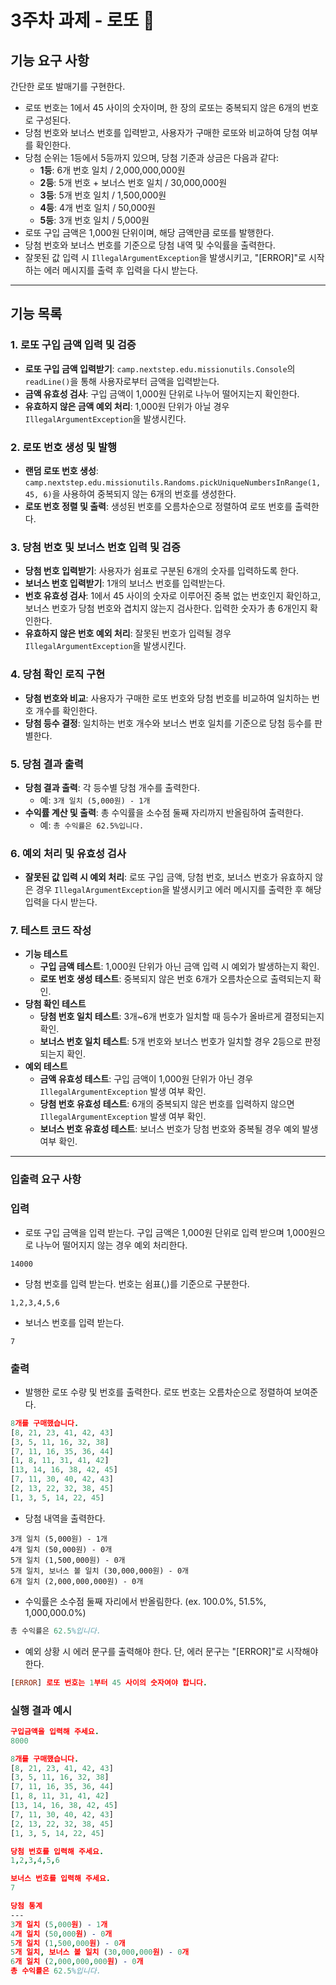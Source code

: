 # 3주차 과제 - 로또 🎱

## **기능 요구 사항**

간단한 로또 발매기를 구현한다.

- 로또 번호는 1에서 45 사이의 숫자이며, 한 장의 로또는 중복되지 않은 6개의 번호로 구성된다.
- 당첨 번호와 보너스 번호를 입력받고, 사용자가 구매한 로또와 비교하여 당첨 여부를 확인한다.
- 당첨 순위는 1등에서 5등까지 있으며, 당첨 기준과 상금은 다음과 같다:
    - **1등**: 6개 번호 일치 / 2,000,000,000원
    - **2등**: 5개 번호 + 보너스 번호 일치 / 30,000,000원
    - **3등**: 5개 번호 일치 / 1,500,000원
    - **4등**: 4개 번호 일치 / 50,000원
    - **5등**: 3개 번호 일치 / 5,000원
- 로또 구입 금액은 1,000원 단위이며, 해당 금액만큼 로또를 발행한다.
- 당첨 번호와 보너스 번호를 기준으로 당첨 내역 및 수익률을 출력한다.
- 잘못된 값 입력 시 `IllegalArgumentException`을 발생시키고, "[ERROR]"로 시작하는 에러 메시지를 출력 후 입력을 다시 받는다.
---
## 기능 목록

### 1. 로또 구입 금액 입력 및 검증

- **로또 구입 금액 입력받기**: `camp.nextstep.edu.missionutils.Console`의 `readLine()`을 통해 사용자로부터 금액을 입력받는다.
- **금액 유효성 검사**: 구입 금액이 1,000원 단위로 나누어 떨어지는지 확인한다.
- **유효하지 않은 금액 예외 처리**: 1,000원 단위가 아닐 경우 `IllegalArgumentException`을 발생시킨다.

### 2. 로또 번호 생성 및 발행

- **랜덤 로또 번호 생성**: `camp.nextstep.edu.missionutils.Randoms.pickUniqueNumbersInRange(1, 45, 6)`을 사용하여 중복되지 않는 6개의 번호를 생성한다.
- **로또 번호 정렬 및 출력**: 생성된 번호를 오름차순으로 정렬하여 로또 번호를 출력한다.

### 3. 당첨 번호 및 보너스 번호 입력 및 검증

- **당첨 번호 입력받기**: 사용자가 쉼표로 구분된 6개의 숫자를 입력하도록 한다.
- **보너스 번호 입력받기**: 1개의 보너스 번호를 입력받는다.
- **번호 유효성 검사**: 1에서 45 사이의 숫자로 이루어진 중복 없는 번호인지 확인하고, 보너스 번호가 당첨 번호와 겹치지 않는지 검사한다. 입력한 숫자가 총 6개인지 확인한다.
- **유효하지 않은 번호 예외 처리**: 잘못된 번호가 입력될 경우 `IllegalArgumentException`을 발생시킨다.

### 4. 당첨 확인 로직 구현

- **당첨 번호와 비교**: 사용자가 구매한 로또 번호와 당첨 번호를 비교하여 일치하는 번호 개수를 확인한다.
- **당첨 등수 결정**: 일치하는 번호 개수와 보너스 번호 일치를 기준으로 당첨 등수를 판별한다.

### 5. 당첨 결과 출력

- **당첨 결과 출력**: 각 등수별 당첨 개수를 출력한다.
    - 예: `3개 일치 (5,000원) - 1개`
- **수익률 계산 및 출력**: 총 수익률을 소수점 둘째 자리까지 반올림하여 출력한다.
    - 예: `총 수익률은 62.5%입니다.`

### 6. 예외 처리 및 유효성 검사

- **잘못된 값 입력 시 예외 처리**: 로또 구입 금액, 당첨 번호, 보너스 번호가 유효하지 않은 경우 `IllegalArgumentException`을 발생시키고 에러 메시지를 출력한 후 해당 입력을 다시 받는다.

### 7. 테스트 코드 작성

- **기능 테스트**
    - **구입 금액 테스트**: 1,000원 단위가 아닌 금액 입력 시 예외가 발생하는지 확인.
    - **로또 번호 생성 테스트**: 중복되지 않은 번호 6개가 오름차순으로 출력되는지 확인.
- **당첨 확인 테스트**
    - **당첨 번호 일치 테스트**: 3개~6개 번호가 일치할 때 등수가 올바르게 결정되는지 확인.
    - **보너스 번호 일치 테스트**: 5개 번호와 보너스 번호가 일치할 경우 2등으로 판정되는지 확인.
- **예외 테스트**
    - **금액 유효성 테스트**: 구입 금액이 1,000원 단위가 아닌 경우 `IllegalArgumentException` 발생 여부 확인.
    - **당첨 번호 유효성 테스트**: 6개의 중복되지 않은 번호를 입력하지 않으면 `IllegalArgumentException` 발생 여부 확인.
    - **보너스 번호 유효성 테스트**: 보너스 번호가 당첨 번호와 중복될 경우 예외 발생 여부 확인.

---

### **입출력 요구 사항**

### **입력**

- 로또 구입 금액을 입력 받는다. 구입 금액은 1,000원 단위로 입력 받으며 1,000원으로 나누어 떨어지지 않는 경우 예외 처리한다.

```
14000
```

- 당첨 번호를 입력 받는다. 번호는 쉼표(,)를 기준으로 구분한다.

```
1,2,3,4,5,6
```

- 보너스 번호를 입력 받는다.

```
7
```

### **출력**

- 발행한 로또 수량 및 번호를 출력한다. 로또 번호는 오름차순으로 정렬하여 보여준다.

```prolog
8개를 구매했습니다.
[8, 21, 23, 41, 42, 43]
[3, 5, 11, 16, 32, 38]
[7, 11, 16, 35, 36, 44]
[1, 8, 11, 31, 41, 42]
[13, 14, 16, 38, 42, 45]
[7, 11, 30, 40, 42, 43]
[2, 13, 22, 32, 38, 45]
[1, 3, 5, 14, 22, 45]
```

- 당첨 내역을 출력한다.

```
3개 일치 (5,000원) - 1개
4개 일치 (50,000원) - 0개
5개 일치 (1,500,000원) - 0개
5개 일치, 보너스 볼 일치 (30,000,000원) - 0개
6개 일치 (2,000,000,000원) - 0개
```

- 수익률은 소수점 둘째 자리에서 반올림한다. (ex. 100.0%, 51.5%, 1,000,000.0%)

```erlang
총 수익률은 62.5%입니다.
```

- 예외 상황 시 에러 문구를 출력해야 한다. 단, 에러 문구는 "[ERROR]"로 시작해야 한다.

```prolog
[ERROR] 로또 번호는 1부터 45 사이의 숫자여야 합니다.
```

### **실행 결과 예시**

```prolog
구입금액을 입력해 주세요.
8000

8개를 구매했습니다.
[8, 21, 23, 41, 42, 43]
[3, 5, 11, 16, 32, 38]
[7, 11, 16, 35, 36, 44]
[1, 8, 11, 31, 41, 42]
[13, 14, 16, 38, 42, 45]
[7, 11, 30, 40, 42, 43]
[2, 13, 22, 32, 38, 45]
[1, 3, 5, 14, 22, 45]

당첨 번호를 입력해 주세요.
1,2,3,4,5,6

보너스 번호를 입력해 주세요.
7

당첨 통계
---
3개 일치 (5,000원) - 1개
4개 일치 (50,000원) - 0개
5개 일치 (1,500,000원) - 0개
5개 일치, 보너스 볼 일치 (30,000,000원) - 0개
6개 일치 (2,000,000,000원) - 0개
총 수익률은 62.5%입니다.
```